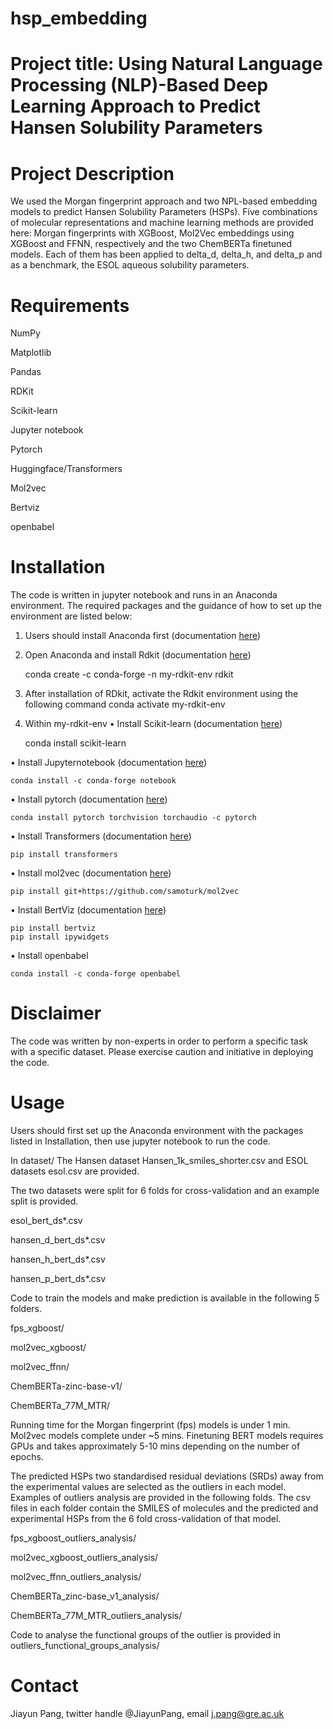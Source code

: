 # hsp_embedding
# Project title: Using Natural Language Processing (NLP)-Based Deep Learning Approach to Predict Hansen Solubility Parameters  

# Project Description
We used the Morgan fingerprint approach and two NPL-based embedding models to predict Hansen Solubility Parameters (HSPs). Five combinations of molecular representations and machine learning methods are provided here: Morgan fingerprints with XGBoost, Mol2Vec embeddings using XGBoost and FFNN, respectively and the two ChemBERTa finetuned models. Each of them has been applied to delta_d, delta_h, and delta_p and as a benchmark, the ESOL aqueous solubility parameters. 

# Requirements
NumPy

Matplotlib

Pandas

RDKit

Scikit-learn

Jupyter notebook

Pytorch

Huggingface/Transformers

Mol2vec

Bertviz

openbabel


# Installation
The code is written in jupyter notebook and runs in an Anaconda environment. The required packages and the guidance of how to set up the environment are listed below:

1. Users should install Anaconda first (documentation [here](https://conda.io/projects/conda/en/latest/user-guide/install/index.html))
2. Open Anaconda and install Rdkit (documentation [here](https://www.rdkit.org/docs/Install.html)) 

    conda create -c conda-forge -n my-rdkit-env rdkit 

3. After installation of RDkit, activate the Rdkit environment using the following command
    conda activate my-rdkit-env 

4. Within my-rdkit-env
•	Install Scikit-learn (documentation [here](https://scikit-learn.org/stable/install.html)) 

    conda install scikit-learn  

•	Install Jupyternotebook (documentation [here](https://jupyter.org/install)) 

    conda install -c conda-forge notebook  

•	Install pytorch (documentation [here](https://pytorch.org/get-started/locally/)) 

    conda install pytorch torchvision torchaudio -c pytorch

•	Install Transformers (documentation [here](https://huggingface.co/docs/transformers/v4.15.0/installation)) 

    pip install transformers

•	Install mol2vec (documentation [here](https://github.com/samoturk/mol2vec))

    pip install git+https://github.com/samoturk/mol2vec

•	Install BertViz (documentation [here](https://github.com/jessevig/bertviz/blob/master/README.md)) 

    pip install bertviz
    pip install ipywidgets

•	Install openbabel

    conda install -c conda-forge openbabel

# Disclaimer
The code was written by non-experts in order to perform a specific task with a specific dataset. Please exercise caution and initiative in deploying the code. 

# Usage
Users should first set up the Anaconda environment with the packages listed in Installation, then use jupyter notebook to run the code. 

In dataset/
The Hansen dataset  Hansen_1k_smiles_shorter.csv and ESOL datasets esol.csv are provided.

The two datasets were split for 6 folds for cross-validation and an example split is provided. 

esol_bert_ds*.csv

hansen_d_bert_ds*.csv

hansen_h_bert_ds*.csv

hansen_p_bert_ds*.csv


Code to train the models and make prediction is available in the following 5 folders. 

fps_xgboost/

mol2vec_xgboost/

mol2vec_ffnn/

ChemBERTa-zinc-base-v1/

ChemBERTa_77M_MTR/


Running time for the Morgan fingerprint (fps) models is under 1 min. 
Mol2vec models complete under ~5 mins. 
Finetuning BERT models requires GPUs and takes approximately 5-10 mins depending on the number of epochs. 

The predicted HSPs two standardised residual deviations (SRDs) away from the experimental values are selected as the outliers in each model. Examples of outliers analysis are provided in the following folds. The csv files in each folder contain the SMILES of molecules and the predicted and experimental HSPs from the 6 fold cross-validation of that model. 

fps_xgboost_outliers_analysis/

mol2vec_xgboost_outliers_analysis/

mol2vec_ffnn_outliers_analysis/

ChemBERTa_zinc-base_v1_analysis/

ChemBERTa_77M_MTR_outliers_analysis/


Code to analyse the functional groups of the outlier is provided in outliers_functional_groups_analysis/


# Contact
Jiayun Pang, twitter handle @JiayunPang, email j.pang@gre.ac.uk
